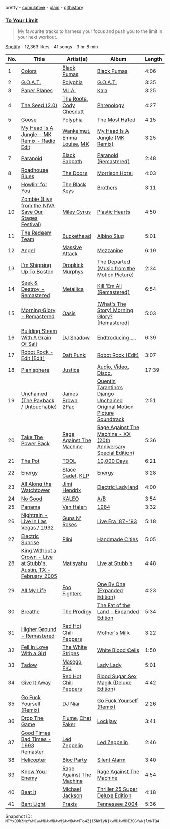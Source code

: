 pretty - [cumulative](/playlists/cumulative/37i9dQZF1DWUdtoEryrppL.md) - [plain](/playlists/plain/37i9dQZF1DWUdtoEryrppL) - [githistory](https://github.githistory.xyz/mackorone/spotify-playlist-archive/blob/main/playlists/plain/37i9dQZF1DWUdtoEryrppL)

### [To Your Limit](https://open.spotify.com/playlist/37i9dQZF1DWUdtoEryrppL)

> My favourite tracks to harness your focus and push you to the limit in your next workout.

[Spotify](https://open.spotify.com/user/spotify) - 12,363 likes - 41 songs - 3 hr 8 min

| No. | Title | Artist(s) | Album | Length |
|---|---|---|---|---|
| 1 | [Colors](https://open.spotify.com/track/6J3HNhDBIwEX11bX8hzx5u) | [Black Pumas](https://open.spotify.com/artist/6eU0jV2eEZ8XTM7EmlguK6) | [Black Pumas](https://open.spotify.com/album/3g8HE8pB8nq6DbHf71I2Wa) | 4:06 |
| 2 | [G.O.A.T.](https://open.spotify.com/track/2aVAlLn2uez3xpcXxdiVek) | [Polyphia](https://open.spotify.com/artist/4vGrte8FDu062Ntj0RsPiZ) | [G.O.A.T.](https://open.spotify.com/album/6h5Mi2sGgCuPrLnMNnJC7A) | 3:35 |
| 3 | [Paper Planes](https://open.spotify.com/track/1ixbwbeBi5ufN4noUKmW5a) | [M.I.A.](https://open.spotify.com/artist/0QJIPDAEDILuo8AIq3pMuU) | [Kala](https://open.spotify.com/album/2xoj2gYed3IYmGWn3owSfu) | 3:25 |
| 4 | [The Seed \(2.0\)](https://open.spotify.com/track/1a6Jt6USVGKzbjYpcKMwPB) | [The Roots](https://open.spotify.com/artist/78xUyw6FkVZrRAtziFdtdu), [Cody Chesnutt](https://open.spotify.com/artist/3sO8muEXafy2NGwUZByrTr) | [Phrenology](https://open.spotify.com/album/4rKiBz8pX9zmKuEk4NArfm) | 4:27 |
| 5 | [Goose](https://open.spotify.com/track/2v7iJcMoQcN40fK9XEb42q) | [Polyphia](https://open.spotify.com/artist/4vGrte8FDu062Ntj0RsPiZ) | [The Most Hated](https://open.spotify.com/album/0zFqkobYDLzAAHbK2lgc68) | 4:15 |
| 6 | [My Head Is A Jungle \- MK Remix \- Radio Edit](https://open.spotify.com/track/1yAAmuuGbPc6U6nsZHWliT) | [Wankelmut](https://open.spotify.com/artist/01e2lCvLZ4fLUIRy68nptH), [Emma Louise](https://open.spotify.com/artist/1A96iePIMNFBjLrjXEl718), [MK](https://open.spotify.com/artist/1yqxFtPHKcGcv6SXZNdyT9) | [My Head Is A Jungle \(MK Remix\)](https://open.spotify.com/album/45pS3qDQyuCSRQpQHht9pf) | 3:25 |
| 7 | [Paranoid](https://open.spotify.com/track/5ERnPWGQc5QK7M7HW3rjC6) | [Black Sabbath](https://open.spotify.com/artist/5M52tdBnJaKSvOpJGz8mfZ) | [Paranoid \(Remastered\)](https://open.spotify.com/album/7DBES3oV6jjAmWob7kJg6P) | 2:48 |
| 8 | [Roadhouse Blues](https://open.spotify.com/track/1Q5kgpp4pmyGqPwNBzkSrw) | [The Doors](https://open.spotify.com/artist/22WZ7M8sxp5THdruNY3gXt) | [Morrison Hotel](https://open.spotify.com/album/6AFLOkpJjFF652jevcSOZX) | 4:03 |
| 9 | [Howlin' for You](https://open.spotify.com/track/6jJh23rlq3Zf2IlyuXeFaF) | [The Black Keys](https://open.spotify.com/artist/7mnBLXK823vNxN3UWB7Gfz) | [Brothers](https://open.spotify.com/album/2B2WZuDDnMwQdLpMPt3C6g) | 3:11 |
| 10 | [Zombie \(Live from the NIVA Save Our Stages Festival\)](https://open.spotify.com/track/0olaaJrCBTMJJvqPdvNpsx) | [Miley Cyrus](https://open.spotify.com/artist/5YGY8feqx7naU7z4HrwZM6) | [Plastic Hearts](https://open.spotify.com/album/5BRhg6NSEZOj0BR6Iz56fR) | 4:50 |
| 11 | [The Redeem Team](https://open.spotify.com/track/6mCoKKvZeZGqmI8Q7gK0Ym) | [Buckethead](https://open.spotify.com/artist/0fDF0jjmdouCIeWhNnblwV) | [Albino Slug](https://open.spotify.com/album/5ZdCQFLJyTpXM1tcykCFdb) | 5:01 |
| 12 | [Angel](https://open.spotify.com/track/7uv632EkfwYhXoqf8rhYrg) | [Massive Attack](https://open.spotify.com/artist/6FXMGgJwohJLUSr5nVlf9X) | [Mezzanine](https://open.spotify.com/album/49MNmJhZQewjt06rpwp6QR) | 6:19 |
| 13 | [I'm Shipping Up To Boston](https://open.spotify.com/track/6Wze1mFZVcT3fj8hTKnBSz) | [Dropkick Murphys](https://open.spotify.com/artist/7w9jdhcgHNdiPeNPUoFSlx) | [The Departed \(Music from the Motion Picture\)](https://open.spotify.com/album/0qb9KGaUaaYoqclHvquO65) | 2:34 |
| 14 | [Seek & Destroy \- Remastered](https://open.spotify.com/track/28WmNsclKsrVmdv3tDmoYU) | [Metallica](https://open.spotify.com/artist/2ye2Wgw4gimLv2eAKyk1NB) | [Kill 'Em All \(Remastered\)](https://open.spotify.com/album/1aGapZGHBovnmhwqVNI6JZ) | 6:54 |
| 15 | [Morning Glory \- Remastered](https://open.spotify.com/track/0awZMpokrVSdvtYe1MdcWM) | [Oasis](https://open.spotify.com/artist/2DaxqgrOhkeH0fpeiQq2f4) | [\(What's The Story\) Morning Glory? \[Remastered\]](https://open.spotify.com/album/1VW1MFNstaJuygaoTPkdCk) | 5:03 |
| 16 | [Building Steam With A Grain Of Salt](https://open.spotify.com/track/4cucslsiEgezV2o900Ykg3) | [DJ Shadow](https://open.spotify.com/artist/5CE2IfdYZEQGIDsfiRm8SI) | [Endtroducing.....](https://open.spotify.com/album/4wvqGLk1HThPA0b5lzRK2l) | 6:39 |
| 17 | [Robot Rock \- Edit \[Edit\]](https://open.spotify.com/track/2gvSbIHvBKebtleZClEC9L) | [Daft Punk](https://open.spotify.com/artist/4tZwfgrHOc3mvqYlEYSvVi) | [Robot Rock \(Edit\)](https://open.spotify.com/album/6nwye4zd7OY5FmMKZRMiDl) | 3:07 |
| 18 | [Planisphere](https://open.spotify.com/track/18IARgL5t0TkfCvARd8Ndn) | [Justice](https://open.spotify.com/artist/1gR0gsQYfi6joyO1dlp76N) | [Audio, Video, Disco.](https://open.spotify.com/album/0dLnnm4PjeyqM4CoHqo6DI) | 17:39 |
| 19 | [Unchained \(The Payback / Untouchable\)](https://open.spotify.com/track/47Zqlw3jmibtVPy8usPjBj) | [James Brown](https://open.spotify.com/artist/7GaxyUddsPok8BuhxN6OUW), [2Pac](https://open.spotify.com/artist/1ZwdS5xdxEREPySFridCfh) | [Quentin Tarantino’s Django Unchained Original Motion Picture Soundtrack](https://open.spotify.com/album/0m7dZQ6nLNjDI78hBmpG1L) | 2:51 |
| 20 | [Take The Power Back](https://open.spotify.com/track/25CbtOzU8Pn17SAaXFjIR3) | [Rage Against The Machine](https://open.spotify.com/artist/2d0hyoQ5ynDBnkvAbJKORj) | [Rage Against The Machine \- XX \(20th Anniversary Special Edition\)](https://open.spotify.com/album/4Io5vWtmV1rFj4yirKb4y4) | 5:36 |
| 21 | [The Pot](https://open.spotify.com/track/1lATXTBJDHwawvT1UfxWu3) | [TOOL](https://open.spotify.com/artist/2yEwvVSSSUkcLeSTNyHKh8) | [10,000 Days](https://open.spotify.com/album/1fvWYcbjuycyHpzNPH1Vfk) | 6:21 |
| 22 | [Energy](https://open.spotify.com/track/7gOdmNazfs5qdtsgWOB1Z4) | [Stace Cadet](https://open.spotify.com/artist/4C825UjHAWCMvdZwbtpwDT), [KLP](https://open.spotify.com/artist/3cWOwptrfEuGMJ2cM7ipc3) | [Energy](https://open.spotify.com/album/4jnCb5V9ru3GAHtNr7rfkS) | 3:28 |
| 23 | [All Along the Watchtower](https://open.spotify.com/track/2aoo2jlRnM3A0NyLQqMN2f) | [Jimi Hendrix](https://open.spotify.com/artist/776Uo845nYHJpNaStv1Ds4) | [Electric Ladyland](https://open.spotify.com/album/5z090LQztiqh13wYspQvKQ) | 4:00 |
| 24 | [No Good](https://open.spotify.com/track/0Tr5G2mE56eLUGvCaXRM8I) | [KALEO](https://open.spotify.com/artist/7jdFEYD2LTYjfwxOdlVjmc) | [A/B](https://open.spotify.com/album/4he4SQup02hEIQdwhZlZlk) | 3:54 |
| 25 | [Panama](https://open.spotify.com/track/11dCfArPrM7kzYpUrFHal9) | [Van Halen](https://open.spotify.com/artist/2cnMpRsOVqtPMfq7YiFE6K) | [1984](https://open.spotify.com/album/6x2n6wj3WvkRi8J8gxEcF0) | 3:32 |
| 26 | [Nightrain \- Live In Las Vegas / 1992](https://open.spotify.com/track/47RpfR3kbNntqk4Tslu2GT) | [Guns N' Roses](https://open.spotify.com/artist/3qm84nBOXUEQ2vnTfUTTFC) | [Live Era '87\-'93](https://open.spotify.com/album/3ZwjaVcnVo2TwhK8N8WWVs) | 5:18 |
| 27 | [Electric Sunrise](https://open.spotify.com/track/28uTV1xcMTcIPTsKVbyhFV) | [Plini](https://open.spotify.com/artist/3Gs10XJ4S4OEFrMRqZJcic) | [Handmade Cities](https://open.spotify.com/album/36vGWMFViWBpBB4npwmusv) | 5:05 |
| 28 | [King Without a Crown \- Live at Stubb's, Austin, TX \- February 2005](https://open.spotify.com/track/6yalDzJGNoUQ2qSDlAdqU8) | [Matisyahu](https://open.spotify.com/artist/5eyMzR1hYiEZtN2c9ly2kw) | [Live at Stubb's](https://open.spotify.com/album/6kfMhZYXTwm9HGMJuLl7HO) | 4:48 |
| 29 | [All My Life](https://open.spotify.com/track/6tsojOQ5wHaIjKqIryLZK6) | [Foo Fighters](https://open.spotify.com/artist/7jy3rLJdDQY21OgRLCZ9sD) | [One By One \(Expanded Edition\)](https://open.spotify.com/album/1zQ6F8gMagKcPL4SoA80cx) | 4:23 |
| 30 | [Breathe](https://open.spotify.com/track/5oPUBUzrAnwvlmMzl1VW7Y) | [The Prodigy](https://open.spotify.com/artist/4k1ELeJKT1ISyDv8JivPpB) | [The Fat of the Land \- Expanded Edition](https://open.spotify.com/album/2NkwB9shQioKcbNhPf2EbP) | 5:34 |
| 31 | [Higher Ground \- Remastered](https://open.spotify.com/track/5arVt2Wg0zbiWwAOZef2Nl) | [Red Hot Chili Peppers](https://open.spotify.com/artist/0L8ExT028jH3ddEcZwqJJ5) | [Mother's Milk](https://open.spotify.com/album/1oOkcBu5bgkUzZTvKD1m8z) | 3:22 |
| 32 | [Fell In Love With a Girl](https://open.spotify.com/track/21Qsj3cMVCx2xF2EVVNbEu) | [The White Stripes](https://open.spotify.com/artist/4F84IBURUo98rz4r61KF70) | [White Blood Cells](https://open.spotify.com/album/6Xvc1TfpVEhDeHhmTQEtp0) | 1:50 |
| 33 | [Tadow](https://open.spotify.com/track/51rPRW8NjxZoWPPjnRGzHw) | [Masego](https://open.spotify.com/artist/3ycxRkcZ67ALN3GQJ57Vig), [FKJ](https://open.spotify.com/artist/2FwDTncULUnmANIh7qKa5z) | [Lady Lady](https://open.spotify.com/album/2wqG59dVVQlJaxoO7N0LJt) | 5:01 |
| 34 | [Give It Away](https://open.spotify.com/track/0uppYCG86ajpV2hSR3dJJ0) | [Red Hot Chili Peppers](https://open.spotify.com/artist/0L8ExT028jH3ddEcZwqJJ5) | [Blood Sugar Sex Magik \(Deluxe Edition\)](https://open.spotify.com/album/30Perjew8HyGkdSmqguYyg) | 4:42 |
| 35 | [Go Fuck Yourself \(Remix\)](https://open.spotify.com/track/1YBj77cTrq9MIgXQ5yyJms) | [DJ Niar](https://open.spotify.com/artist/2rtPyiVUJL2wvJXTJL4nWx) | [Go Fuck Yourself \(Remix\)](https://open.spotify.com/album/7GuaTwNkMECD8065eK3nOz) | 2:26 |
| 36 | [Drop The Game](https://open.spotify.com/track/06WnUZymWyJamDivTWqJZA) | [Flume](https://open.spotify.com/artist/6nxWCVXbOlEVRexSbLsTer), [Chet Faker](https://open.spotify.com/artist/6UcJxoeHWWWyT5HZP064om) | [Lockjaw](https://open.spotify.com/album/4wngUMjPQwiOngxqKPuh5p) | 3:41 |
| 37 | [Good Times Bad Times \- 1993 Remaster](https://open.spotify.com/track/0QwZfbw26QeUoIy82Z2jYp) | [Led Zeppelin](https://open.spotify.com/artist/36QJpDe2go2KgaRleHCDTp) | [Led Zeppelin](https://open.spotify.com/album/3ycjBixZf7S3WpC5WZhhUK) | 2:46 |
| 38 | [Helicopter](https://open.spotify.com/track/5OVHnu9SgsdAravy4UyGq4) | [Bloc Party](https://open.spotify.com/artist/3MM8mtgFzaEJsqbjZBSsHJ) | [Silent Alarm](https://open.spotify.com/album/1VpqO2dBJdAS3YAimXlhEM) | 3:40 |
| 39 | [Know Your Enemy](https://open.spotify.com/track/1IDAJagxB9AQjjYXaiDK1j) | [Rage Against The Machine](https://open.spotify.com/artist/2d0hyoQ5ynDBnkvAbJKORj) | [Rage Against The Machine](https://open.spotify.com/album/4LaRYkT4oy47wEuQgkLBul) | 4:54 |
| 40 | [Beat It](https://open.spotify.com/track/1OOtq8tRnDM8kG2gqUPjAj) | [Michael Jackson](https://open.spotify.com/artist/3fMbdgg4jU18AjLCKBhRSm) | [Thriller 25 Super Deluxe Edition](https://open.spotify.com/album/1C2h7mLntPSeVYciMRTF4a) | 4:18 |
| 41 | [Bent Light](https://open.spotify.com/track/4cZRwZrq64bA6Kefaup5v3) | [Praxis](https://open.spotify.com/artist/7HUToZAiTbs402RFlGb6nF) | [Tennessee 2004](https://open.spotify.com/album/4Gra5ONFja6kNJqvOArntO) | 5:36 |

Snapshot ID: `MTYxODk3NzYwMCwwMDAwMDAwMjAwMDAwMTc4ZjI5NWIyNjkwMDAwMDE3OGYwNjlmNTQ4`
